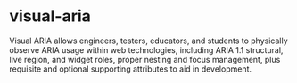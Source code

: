 # visual-aria
Visual ARIA allows engineers, testers, educators, and students to physically observe ARIA usage within web technologies, including ARIA 1.1 structural, live region, and widget roles, proper nesting and focus management, plus requisite and optional supporting attributes to aid in development.
